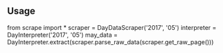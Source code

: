 ## Usage
from scrape import *
scraper = DayDataScraper('2017', '05')
interpreter = DayInterpreter('2017', '05')
may_data = DayInterpreter.extract(scraper.parse_raw_data(scraper.get_raw_page()))


